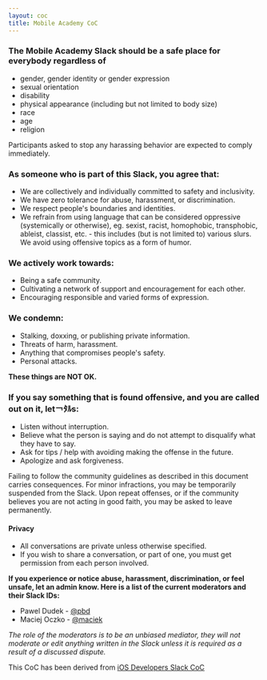 ```yaml
---
layout: coc
title: Mobile Academy CoC
---
```


### The **Mobile Academy Slack** should be a safe place for everybody regardless of

- gender, gender identity or gender expression
- sexual orientation
- disability
- physical appearance (including but not limited to body size)
- race
- age
- religion

Participants asked to stop any harassing behavior are expected to comply immediately.


### As someone who is part of this Slack, you agree that:

- We are collectively and individually committed to safety and inclusivity.
- We have zero tolerance for abuse, harassment, or discrimination.
- We respect people's boundaries and identities.
- We refrain from using language that can be considered oppressive (systemically or otherwise), eg. sexist, racist, homophobic, transphobic, ableist, classist, etc. - this includes (but is not limited to) various slurs.
We avoid using offensive topics as a form of humor.

### We actively work towards:

- Being a safe community.
- Cultivating a network of support and encouragement for each other.
- Encouraging responsible and varied forms of expression.

### We condemn:

- Stalking, doxxing, or publishing private information.
- Threats of harm, harassment.
- Anything that compromises people's safety.
- Personal attacks.

**These things are NOT OK.**

### If you say something that is found offensive, and you are called out on it, let￢ﾀﾙs:

- Listen without interruption.
- Believe what the person is saying and do not attempt to disqualify what they have to say.
- Ask for tips / help with avoiding making the offense in the future.
- Apologize and ask forgiveness.

Failing to follow the community guidelines as described in this document carries consequences. For minor infractions, you may be temporarily suspended from the Slack. Upon repeat offenses, or if the community believes you are not acting in good faith, you may be asked to leave permanently.

#### Privacy
- All conversations are private unless otherwise specified.
- If you wish to share a conversation, or part of one, you must get permission from each person involved.

**If you experience or notice abuse, harassment, discrimination, or feel unsafe, let an admin know. Here is a list of the current moderators and their Slack IDs:**

* Pawel Dudek - [@pbd](https://mobile-academy.slack.com/messages/@pbd/)
* Maciej Oczko - [@maciek](https://mobile-academy.slack.com/messages/@maciek/)

*The role of the moderators is to be an unbiased mediator, they will not moderate or edit anything written in the Slack unless it is required as a result of a discussed dispute.*

This CoC has been derived from [iOS Developers Slack CoC](https://raw.githubusercontent.com/iOS-Developers-Slack/Code-Of-Conduct/master/README.md)
